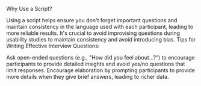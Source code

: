 Why Use a Script?

Using a script helps ensure you don't forget important questions and maintain consistency in the language used with each participant, leading to more reliable results.
It's crucial to avoid improvising questions during usability studies to maintain consistency and avoid introducing bias.
Tips for Writing Effective Interview Questions:

Ask open-ended questions (e.g., "How did you feel about...?") to encourage participants to provide detailed insights and avoid yes/no questions that limit responses.
Encourage elaboration by prompting participants to provide more details when they give brief answers, leading to richer data.
